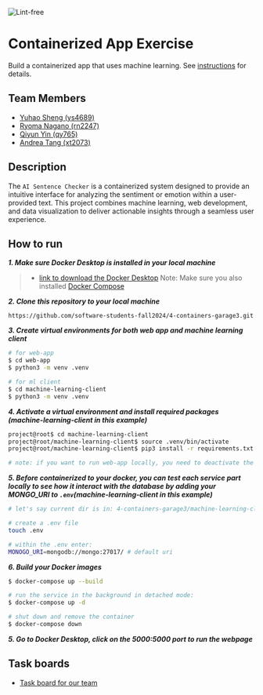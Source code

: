 ![Lint-free](https://github.com/nyu-software-engineering/containerized-app-exercise/actions/workflows/lint.yml/badge.svg)

# Containerized App Exercise

Build a containerized app that uses machine learning. See [instructions](./instructions.md) for details.


## Team Members

- [Yuhao Sheng (ys4689)](https://github.com/imyhalex)
- [Ryoma Nagano (rn2247)](https://github.com/RYOMA-NAGANO)
- [Qiyun Yin (qy765)](https://github.com/Bryccce)
- [Andrea Tang (xt2073)](https://github.com/AndreaTang123)

## Description

The `AI Sentence Checker` is a containerized system designed to provide an intuitive interface for analyzing the sentiment or emotion within a user-provided text. This project combines machine learning, web development, and data visualization to deliver actionable insights through a seamless user experience.


## How to run

___1. Make sure Docker Desktop is installed in your local machine___
> - [link to download the Docker Desktop](https://www.docker.com/products/docker-desktop/)
Note: Make sure you also installed [Docker Compose](https://docs.docker.com/compose/)

___2. Clone this repository to your local machine___
```text
https://github.com/software-students-fall2024/4-containers-garage3.git
```

___3. Create virtual environments for both web app and machine learning client___
```bash
# for web-app
$ cd web-app
$ python3 -m venv .venv

# for ml client
$ cd machine-learning-client
$ python3 -m venv .venv
```
___4. Activate a virtual environment and install required packages (machine-learning-client in this example)___
```bash
project@root$ cd machine-learning-client
project@root/machine-learning-client$ source .venv/bin/activate
project@root/machine-learning-client$ pip3 install -r requirements.txt

# note: if you want to run web-app locally, you need to deactivate the ml's virtual environment first and do the aforementioned step again
```
___5. Before containerized to your docker, you can test each service part locally to see how it interact with the database by adding your MONGO_URI to `.env`(machine-learning-client in this example)___
```bash
# let's say current dir is in: 4-containers-garage3/machine-learning-client

# create a .env file
touch .env

# within the .env enter:
MONOGO_URI=mongodb://mongo:27017/ # default uri
```

___6. Build your Docker images___
```bash
$ docker-compose up --build

# run the service in the background in detached mode:
$ docker-compose up -d

# shut down and remove the container
$ docker-compose down
```
___5. Go to Docker Desktop, click on the 5000:5000 port to run the webpage___


## Task boards
- [Task board for our team](https://github.com/orgs/software-students-fall2024/projects/96)
